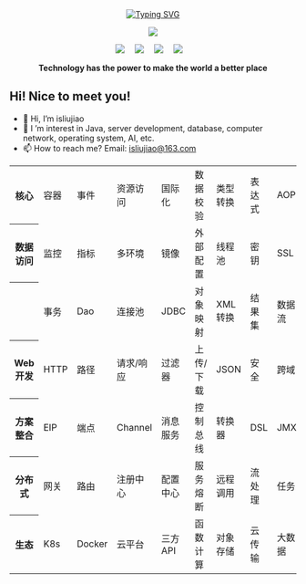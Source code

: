 <!DOCTYPE html>
<html lang="en">
<head>
    <meta charset="UTF-8">
    <meta name="viewport" content="width=device-width, initial-scale=1.0">
    <title>My Awesome GitHub Page</title>
</head>
<body>
<div align="center">
  
  <!-- dynamic typing effect 动态打字效果 -->
  <a href="https://git.io/typing-svg">
    <img src="https://readme-typing-svg.demolab.com?font=Fira+Code&pause=1000&random=false&width=435&lines=Hello~++Welcome+to+my+GitHhub" alt="Typing SVG" />
  </a>

  <!-- knock code pictures 敲代码的图片 -->
  <img src="https://cdn.jsdelivr.net/gh/sun0225SUN/sun0225SUN/assets/images/coding.gif" /><br>

  <!-- profile logo 个人资料徽标 -->
  <div align="center">
    <a href="https://www.yuque.com/isliujiao"><img src="https://img.shields.io/badge/Website-语雀-green" /></a>&emsp;
    <a href="https://space.bilibili.com/404564748"><img src="https://img.shields.io/badge/Bilibili-B站-ff69b4" /></a>&emsp;
    <a href="https://blog.csdn.net/jinjinbu"><img src="https://img.shields.io/badge/CSDN-论坛-c32136" /></a>&emsp;
    <a href="https://www.zhihu.com/people/123-52-71-9-23"><img src="https://img.shields.io/badge/Zhihu-知乎-blue" /></a>&emsp;
    <!-- visitor statistics logo 访问量统计徽标 -->
<!--     <img src="https://komarev.com/ghpvc/?username=isliujiao&label=Views&color=0e75b6&style=flat" alt="访问量统计" /> -->
  </div>
<p><b>Technology has the power to make the world a better place</b></p>
</div>

## Hi! Nice to meet you!

<!-- 个人简介 -->
- 👋 Hi, I’m isliujiao
- 👀 I ’m interest in Java, server development, database, computer network, operating system, AI, etc.
- 📫 How to reach me? Email: isliujiao@163.com
<!--
- 🌱 
- 💞️ 
-->

<table style="width:100%; border-collapse: collapse;">
  <tr>
    <th>核心</th>    <td>容器</td>
    <td>事件</td>    <td>资源访问</td>
    <td>国际化</td>    <td>数据校验</td>
    <td>类型转换</td>    <td>表达式</td>
    <td>AOP</td>    <td>AOT</td>
    <td>单元测试</td>    <td>HTTP客户端</td>
  </tr>
  <tr>
    <th>数据访问</th>    <td>监控</td>
    <td>指标</td>    <td>多环境</td>
    <td>镜像</td>    <td>外部配置</td>
    <td>线程池</td>    <td>密钥</td>
    <td>SSL</td>    <td>定时</td>
    <td></td>    <td></td>
  </tr>
  <tr>
    <th></th>
    <td>事务</td>
    <td>Dao</td>
    <td>连接池</td>
    <td>JDBC</td>
    <td>对象映射</td>
    <td>XML转换</td>
    <td>结果集</td>
    <td>数据流</td>
    <td>建模</td>
    <td>关联关系</td>
    <td>SQL/NoSQL</td>
  </tr>
  <tr>
    <th>Web开发</th>
    <td>HTTP</td>
    <td>路径</td>
    <td>请求/响应</td>
    <td>过滤器</td>
    <td>上传/下载</td>
    <td>JSON</td>
    <td>安全</td>
    <td>跨域</td>
    <td>缓存</td>
    <td>全局异常</td>
    <td>视图</td>
  </tr>
  <tr>
    <th>方案整合</th>
    <td>EIP</td>
    <td>端点</td>
    <td>Channel</td>
    <td>消息服务</td>
    <td>控制总线</td>
    <td>转换器</td>
    <td>DSL</td>
    <td>JMX</td>
    <td>Email</td>
    <td>FTP/SFTP</td>
    <td>MQTT</td>
  </tr>
  <tr>
    <th>分布式</th>
    <td>网关</td>
    <td>路由</td>
    <td>注册中心</td>
    <td>配置中心</td>
    <td>服务熔断</td>
    <td>远程调用</td>
    <td>流处理</td>
    <td>任务</td>
    <td>日志</td>
    <td>链路追踪</td>
    <td>分布式总线</td>
  </tr>
  <tr>
    <th>生态</th>
    <td>K8s</td>
    <td>Docker</td>
    <td>云平台</td>
    <td>三方API</td>
    <td>函数计算</td>
    <td>对象存储</td>
    <td>云传输</td>
    <td>大数据</td>
    <td>AI</td>
    <td>数据中心</td>
    <td>安全等保</td>
  </tr>
</table>
</body>
</html>
